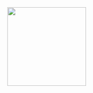 <a href="https://heroku.com/deploy?template=https://github.com/jmesfo0/music-nodejs-discord/tree/main" target="_blank">
    <img src="https://www.herokucdn.com/deploy/button.svg" width="180">
  </a>
 
